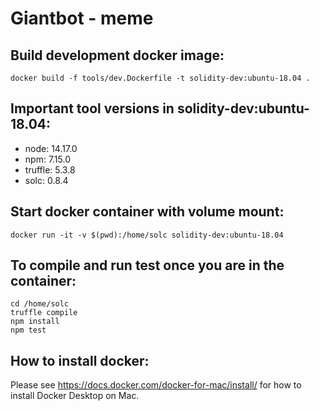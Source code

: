 # Giantbot - meme

## Build development docker image:

    docker build -f tools/dev.Dockerfile -t solidity-dev:ubuntu-18.04 .

## Important tool versions in solidity-dev:ubuntu-18.04:
- node: 14.17.0
- npm: 7.15.0
- truffle: 5.3.8
- solc: 0.8.4

## Start docker container with volume mount:

    docker run -it -v $(pwd):/home/solc solidity-dev:ubuntu-18.04

## To compile and run test once you are in the container:

    cd /home/solc
    truffle compile
    npm install
    npm test

## How to install docker:
Please see https://docs.docker.com/docker-for-mac/install/ for how to install Docker Desktop on Mac.

